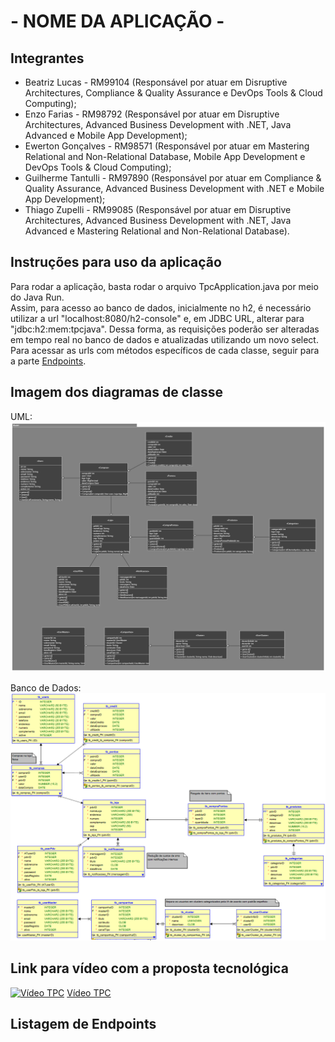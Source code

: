 # - NOME DA APLICAÇÃO -

## Integrantes
- Beatriz Lucas - RM99104 (Responsável por atuar em Disruptive Architectures, Compliance & Quality Assurance e DevOps Tools & Cloud Computing);
- Enzo Farias - RM98792 (Responsável por atuar em Disruptive Architectures, Advanced Business Development with .NET, Java Advanced e Mobile App Development);
- Ewerton Gonçalves - RM98571 (Responsável por atuar em Mastering Relational and Non-Relational Database, Mobile App Development e DevOps Tools & Cloud Computing);
- Guilherme Tantulli - RM97890 (Responsável por atuar em Compliance & Quality Assurance, Advanced Business Development with .NET e Mobile App Development);
- Thiago Zupelli - RM99085 (Responsável por atuar em Disruptive Architectures, Advanced Business Development with .NET, Java Advanced e Mastering Relational and Non-Relational Database).

## Instruções para uso da aplicação
Para rodar a aplicação, basta rodar o arquivo TpcApplication.java por meio do Java Run.\
Assim, para acesso ao banco de dados, inicialmente no h2, é necessário utilizar a url "localhost:8080/h2-console" e, em JDBC URL, alterar para "jdbc:h2:mem:tpcjava". Dessa forma, as requisições poderão ser alteradas em tempo real no banco de dados e atualizadas utilizando um novo select.\
Para acessar as urls com métodos específicos de cada classe, seguir para a parte [Endpoints](#listagem-de-endpoints).

## Imagem dos diagramas de classe
UML:\
![UML](./images/TPC-Challenge24v1.png)

Banco de Dados:\
![Banco de Dados](./images/DB_TPC.png)

## Link para vídeo com a proposta tecnológica
[![Vídeo TPC](http://img.youtube.com/vi/D7EWoFBEPvs/0.jpg)](http://www.youtube.com/watch?v=D7EWoFBEPvs)
[Vídeo TPC](http://www.youtube.com/watch?v=D7EWoFBEPvs "Vídeo TPC")

## Listagem de Endpoints


